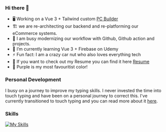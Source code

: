 ### Hi there 👋

- 🖥️ Working on a Vue 3 + Tailwind custom [PC Builder](https://www.wootware.co.za/w/builder)
- 🏗️ we are re-architecting our backend and re-platforming our eCommerce systems.
- 🔮 I am busy modernizing our workflow with Github, Github action and projects.
- 🌱 I’m currently learning Vue 3 + Firebase on Udemy
- ⚡ Fun fact: I am a crazy car nut who also loves everything tech
- :briefcase: If you want to check out my Resume you can find it here [Resume](https://oliverrc.github.io/resume/)
- :purple_heart: Purple is my most favouritist color!

### Personal Development 

I busy on a journey to improve my typing skills. I never invested the time into touch typing and have been on a personal journey to correct this.
I've currently transitioned to touch typing and you can read more about it [here](https://www.linkedin.com/pulse/learning-type-like-noob-oliver-rivett-carnac/?trackingId=z5ZAsOTJ6h5%2FMF%2FmzADOoA%3D%3D).

### Skills

[![My Skills](https://skillicons.dev/icons?i=github,cs,dotnet,html,js,vue,css,tailwind,cloudflare,aws,azure,docker,kubernetes,git,powershell,ps,figma,grafana,php)](https://skillicons.dev)

<!-- github
cs
dotnet
html
js
vue
css
tailwind
cloudflare
aws
azure
docker
kubernetes
git
powershell
ps
figma
grafana
php -->

<!--
**OliverRC/OliverRC** is a ✨ _special_ ✨ repository because its `README.md` (this file) appears on your GitHub profile.

Here are some ideas to get you started:

- 🔭 I’m currently working on ...
- 🌱 I’m currently learning ...
- 👯 I’m looking to collaborate on ...
- 🤔 I’m looking for help with ...
- 💬 Ask me about ...
- 📫 How to reach me: ...
- 😄 Pronouns: ...
- ⚡ Fun fact: ...
-->
